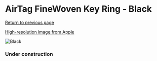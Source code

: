 # AirTag FineWoven Key Ring - Black

[Return to previous page](/airtag)

[High-resolution image from Apple](https://store.storeimages.cdn-apple.com/8756/as-images.apple.com/is/MT2H3?wid=4500&hei=4500&fmt=png)

<div style="width: 384px"><img src="/everysource/MT2H3.png" alt="Black"></div>

### Under construction
